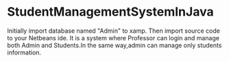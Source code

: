 # StudentManagementSystemInJava
Initially import database named "Admin" to xamp.
Then import source code to your Netbeans ide.
It is a system where Professor can login and manage both Admin and Students.In the same way,admin can manage only students information.
